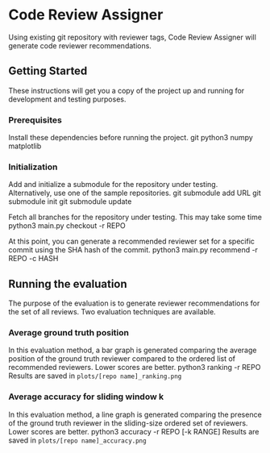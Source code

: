 # Code Review Assigner
Using existing git repository with reviewer tags, Code Review Assigner will generate code reviewer recommendations.

## Getting Started
These instructions will get you a copy of the project up and running for development and testing purposes.

### Prerequisites
Install these dependencies before running the project.
    git
    python3
    numpy
    matplotlib


### Initialization
Add and initialize a submodule for the repository under testing. Alternatively, use one of the sample repositories.
    git submodule add URL
    git submodule init
    git submodule update


Fetch all branches for the repository under testing. This may take some time
    python3 main.py checkout -r REPO

At this point, you can generate a recommended reviewer set for a specific commit using the SHA hash of the commit.
    python3 main.py recommend -r REPO -c HASH

## Running the evaluation
The purpose of the evaluation is to generate reviewer recommendations for the set of all reviews. Two evaluation techniques are available.

### Average ground truth position
In this evaluation method, a bar graph is generated comparing the average position of the ground truth reviewer compared to the ordered list of recommended reviewers. Lower scores are better.
    python3 ranking -r REPO
Results are saved in ```plots/[repo name]_ranking.png```

### Average accuracy for sliding window k
In this evaluation method, a line graph is generated comparing the presence of the ground truth reviewer in the sliding-size ordered set of reviewers. Lower scores are better.
    python3 accuracy -r REPO [-k RANGE]
Results are saved in ```plots/[repo name]_accuracy.png```
